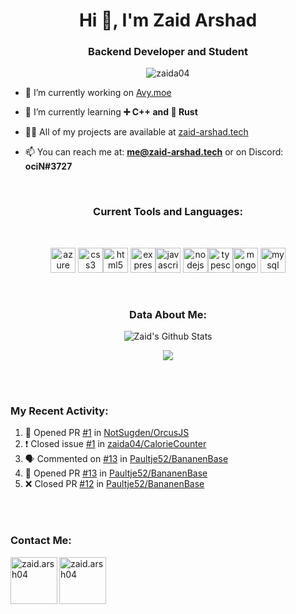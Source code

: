 <h1 align="center">Hi 👋, I'm Zaid Arshad</h1>
<h3 align="center">Backend Developer and Student</h3>

<p align="center"> <img src="https://komarev.com/ghpvc/?username=zaida04" alt="zaida04" /> </p>

- 🔭 I’m currently working on [Avy.moe](https://alpha.avy.moe/)

- 🌱 I’m currently learning **➕ C++ and 🦀 Rust**

- 👨‍💻 All of my projects are available at [zaid-arshad.tech](https://zaid-arshad.tech)

- 📫 You can reach me at: **me@zaid-arshad.tech** or on Discord: **ociN#3727**

<br>

<h3 align="middle">Current Tools and Languages:</h3>
<br>
<p align="middle"><img src="https://www.vectorlogo.zone/logos/microsoft_azure/microsoft_azure-icon.svg" alt="azure" width="40" height="40"/> <img src="https://devicons.github.io/devicon/devicon.git/icons/css3/css3-original-wordmark.svg" alt="css3" width="40" height="40"/><img src="https://devicons.github.io/devicon/devicon.git/icons/html5/html5-original-wordmark.svg" alt="html5" width="40" height="40"/> <img src="https://devicons.github.io/devicon/devicon.git/icons/express/express-original-wordmark.svg" alt="express" width="40" height="40"/><img src="https://devicons.github.io/devicon/devicon.git/icons/javascript/javascript-original.svg" alt="javascript" width="40" height="40"/> <img src="https://devicons.github.io/devicon/devicon.git/icons/nodejs/nodejs-original-wordmark.svg" alt="nodejs" width="40" height="40"/><img src="https://devicons.github.io/devicon/devicon.git/icons/typescript/typescript-original.svg" alt="typescript" width="40" height="40"/><img src="https://devicons.github.io/devicon/devicon.git/icons/mongodb/mongodb-original-wordmark.svg" alt="mongodb" width="40" height="40"/> <img src="https://devicons.github.io/devicon/devicon.git/icons/mysql/mysql-original-wordmark.svg" alt="mysql" width="40" height="40"/></p>
<br>

<h3 align="middle">Data About Me: </h3>

<p align="middle">
<img align="middle" alt="Zaid's Github Stats" src="https://github-readme-stats.vercel.app/api?username=zaida04&count_private=true&show_icons=true&hide_border=true&theme=dark&include_all_commits=true" />
</p>
<p align="middle">
<img align="middle" src="https://github-readme-stats.vercel.app/api/top-langs/?username=zaida04&theme=dark"></img>
</p>
<br><br>
<h3 align="left">My Recent Activity: </h3>


<!--START_SECTION:activity-->
1. 💪 Opened PR [#1](https://github.com//NotSugden/OrcusJS/pull/1) in [NotSugden/OrcusJS](https://github.com//NotSugden/OrcusJS)
2. ❗️ Closed issue [#1](https://github.com//zaida04/CalorieCounter/issues/1) in [zaida04/CalorieCounter](https://github.com//zaida04/CalorieCounter)
3. 🗣 Commented on [#13](https://github.com//Paultje52/BananenBase/issues/13) in [Paultje52/BananenBase](https://github.com//Paultje52/BananenBase)
4. 💪 Opened PR [#13](https://github.com//Paultje52/BananenBase/pull/13) in [Paultje52/BananenBase](https://github.com//Paultje52/BananenBase)
5. ❌ Closed PR [#12](https://github.com//Paultje52/BananenBase/pull/12) in [Paultje52/BananenBase](https://github.com//Paultje52/BananenBase)
<!--END_SECTION:activity-->

<br><br>
<h3 align="left">Contact Me: </h3>
<p align="left">
<a href="https://instagram.com/zaid.arsh04" target="blank"><img align="left" src="https://cdn.jsdelivr.net/npm/simple-icons@3.0.1/icons/instagram.svg" alt="zaid.arsh04" height="75" width="75" /></a>
<a href="https://discord.com/users/675135158940336188" target="blank"><img align="left" src="https://cdn.iconscout.com/icon/free/png-512/discord-3-569463.png" alt="zaid.arsh04" height="75" width="75" /></a>
</p>

